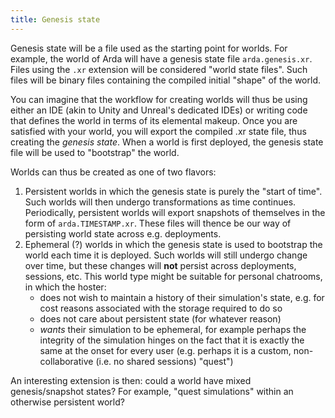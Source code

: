 ```yaml
---
title: Genesis state
---
```

Genesis state will be a file used as the starting point for worlds. For example, the world of Arda will have a genesis state file `arda.genesis.xr`. Files using the `.xr` extension will be considered "world state files". Such files will be binary files containing the compiled initial "shape" of the world.

You can imagine that the workflow for creating worlds will thus be using either an IDE (akin to Unity and Unreal's dedicated IDEs) or writing code that defines the world in terms of its elemental makeup. Once you are satisfied with your world, you will export the compiled .xr state file, thus creating the *genesis state*. When a world is first deployed, the genesis state file will be used to "bootstrap" the world.

Worlds can thus be created as one of two flavors:
1. Persistent worlds in which the genesis state is purely the "start of time". Such worlds will then undergo transformations as time continues. Periodically, persistent worlds will export snapshots of themselves in the form of `arda.TIMESTAMP.xr`. These files will thence be our way of persisting world state across e.g. deployments.
2. Ephemeral (?) worlds in which the genesis state is used to bootstrap the world each time it is deployed. Such worlds will still undergo change over time, but these changes will **not** persist across deployments, sessions, etc. This world type might be suitable for personal chatrooms, in which the hoster:
    - does not wish to maintain a history of their simulation's state, e.g. for cost reasons associated with the storage required to do so
    - does not care about persistent state (for whatever reason)
    - *wants* their simulation to be ephemeral, for example perhaps the integrity of the simulation hinges on the fact that it is exactly the same at the onset for every user (e.g. perhaps it is a custom, non-collaborative (i.e. no shared sessions) "quest")

An interesting extension is then: could a world have mixed genesis/snapshot states? For example, "quest simulations" within an otherwise persistent world?
